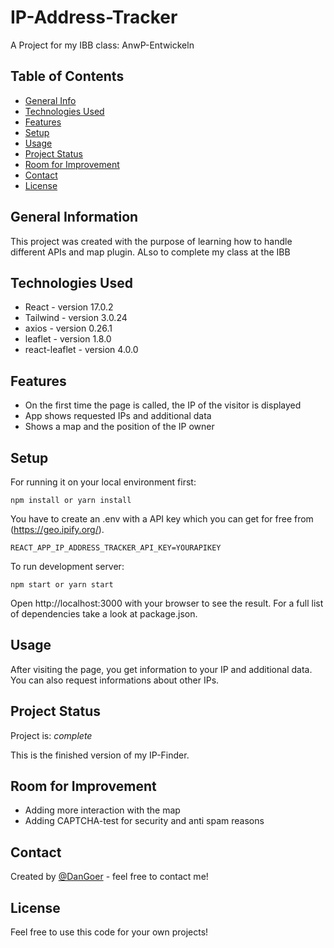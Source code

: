 # IP-Address-Tracker

A Project for my IBB class: AnwP-Entwickeln

## Table of Contents

- [General Info](#general-information)
- [Technologies Used](#technologies-used)
- [Features](#features)
- [Setup](#setup)
- [Usage](#usage)
- [Project Status](#project-status)
- [Room for Improvement](#room-for-improvement)
- [Contact](#contact)
- [License](#license)

## General Information

This project was created with the purpose of learning how to handle different APIs and map plugin. ALso to complete my class at the IBB

## Technologies Used

- React - version 17.0.2
- Tailwind - version 3.0.24
- axios - version 0.26.1
- leaflet - version 1.8.0
- react-leaflet - version 4.0.0

## Features

- On the first time the page is called, the IP of the visitor is displayed
- App shows requested IPs and additional data
- Shows a map and the position of the IP owner

## Setup

For running it on your local environment first:

`npm install or yarn install`

You have to create an .env with a API key which you can get for free from (https://geo.ipify.org/).

`REACT_APP_IP_ADDRESS_TRACKER_API_KEY=YOURAPIKEY`

To run development server:

`npm start or yarn start`

Open http://localhost:3000 with your browser to see the result.
For a full list of dependencies take a look at package.json.

## Usage

After visiting the page, you get information to your IP and additional data.
You can also request informations about other IPs.

## Project Status

Project is: _complete_

This is the finished version of my IP-Finder.

## Room for Improvement

- Adding more interaction with the map
- Adding CAPTCHA-test for security and anti spam reasons

## Contact

Created by [@DanGoer](https://www.github.com/DanGoer/) - feel free to contact me!

## License

Feel free to use this code for your own projects!
